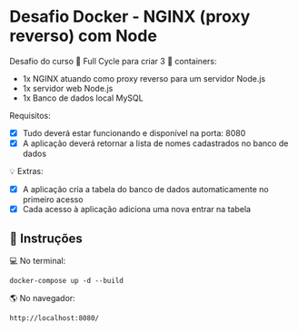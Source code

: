 # Desafio Docker - NGINX (proxy reverso) com Node

Desafio do curso :rocket: Full Cycle para criar 3 :whale: containers:
- 1x NGINX atuando como proxy reverso para um servidor Node.js
- 1x servidor web Node.js
- 1x Banco de dados local MySQL

Requisitos:
- [x] Tudo deverá estar funcionando e disponível na porta: 8080
- [x] A aplicação deverá retornar a lista de nomes cadastrados no banco de dados

:bulb: Extras:
- [x] A aplicação cria a tabela do banco de dados automaticamente no primeiro acesso
- [x] Cada acesso à aplicação adiciona uma nova entrar na tabela

## :memo: Instruções

:computer: No terminal:

```
docker-compose up -d --build
```

:earth_americas: No navegador:
```
http://localhost:8080/
```